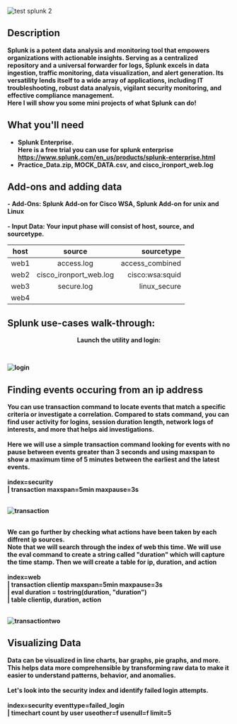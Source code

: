 
![test splunk 2](https://github.com/Lynnk1/images-in-readme/assets/89667260/677ac60f-7550-4338-8a41-c9124dae5006)
<h2>Description</h2>

<b>Splunk is a potent data analysis and monitoring tool that empowers organizations with actionable insights. Serving as a centralized repository and a universal forwarder for logs, Splunk excels in data ingestion, traffic monitoring, data visualization, and alert generation. Its versatility lends itself to a wide array of applications, including IT troubleshooting, robust data analysis, vigilant security monitoring, and effective compliance management. </b>
<br/>
<b> Here I will show you some mini projects of what Splunk can do!

<h2>What you'll need </h2>

- <b>Splunk Enterprise.
<br/>Here is a free trial you can use for splunk enterprise https://www.splunk.com/en_us/products/splunk-enterprise.html
- <b>Practice_Data.zip, MOCK_DATA.csv, and cisco_ironport_web.log<br/>
<h2>Add-ons and adding data</h2>
- <b>Add-Ons:</b>
Splunk Add-on for Cisco WSA, Splunk Add-on for unix and Linux
<br/> <br/>
- <b>Input Data:</b> 
Your input phase will consist of host, source, and sourcetype.

| host      | source        | sourcetype |
| ----------|:-------------:| ------------:|
| web1      | access.log    | access_combined |
| web2      | cisco_ironport_web.log | cisco:wsa:squid |
| web3      | secure.log    | linux_secure  |
| web4 

<h2>Splunk use-cases walk-through:</h2>

<p align="center">
Launch the utility and login:</p>
<br/>

![login](https://github.com/Lynnk1/images-in-readme/assets/89667260/a6a43c0d-907b-4461-8fef-3a0b70a20728)

<h2> Finding events occuring from an ip address </h2>
<b> You can use transaction command to locate events that match a specific criteria or investigate a correlation.</b>
<b> Compared to stats command, you can find user activity for logins, session duration length, network logs of interests, and more that helps aid investigations.</b>
<br/> <br/>
Here we will use a simple transaction command looking for events with no pause between events greater than 3 seconds and using maxspan to show a maximum time of 5 minutes between the earliest and the latest events.
<br/> <br/>
 index=security 
<br/>
| transaction maxspan=5min maxpause=3s 
<br>
<br/>

![transaction](https://github.com/Lynnk1/Splunk/assets/89667260/b9e261f9-ae25-4f2c-b0e9-4a9a7ffe40fb) 

<br/>
We can go further by checking what actions have been taken by each diffrent ip sources.
<br/>
Note that we will search through the index of web this time. We will use the eval command to create a string called "duration" which will capture the time stamp. Then we will create a table for ip, duration, and action
<br/>
<br/>
index=web
<br/>
| transaction clientip maxspan=5min maxpause=3s
<br/>
| eval duration = tostring(duration, "duration")
<br/>
| table clientip, duration, action
<br>
<br/>

![transactiontwo](https://github.com/Lynnk1/images-in-readme/assets/89667260/c0818c87-6701-4c0c-ae6c-0eb0629241cc)
<br/>
<h2> Visualizing Data </h2>
<h>Data can be visualized in line charts, bar graphs, pie graphs, and more.</h>
<h>This helps data more comprehensible by transforming raw data to make it easier to understand patterns, behavior, and anomalies.</h>
<br> </br>
Let's look into the security index and identify failed login attempts.
<br> </br>
index=security eventtype=failed_login
</br>
| timechart count by user useother=f usenull=f limit=5
